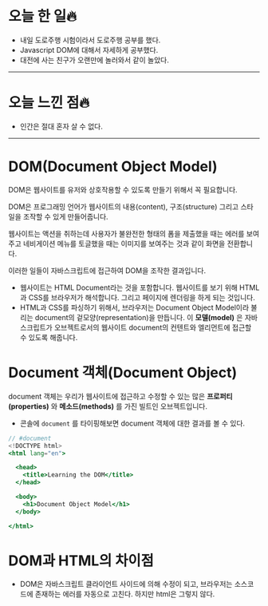 # 오늘 한 일🔥

- 내일 도로주행 시험이라서 도로주행 공부를 했다.
- Javascript DOM에 대해서 자세하게 공부했다.
- 대전에 사는 친구가 오랜만에 놀러와서 같이 놀았다.

---

# 오늘 느낀 점🔥

- 인간은 절대 혼자 살 수 없다.

---

# DOM(Document Object Model)

DOM은 웹사이트를 유저와 상호작용할 수 있도록 만들기 위해서 꼭 필요합니다.

DOM은 프로그래밍 언어가 웹사이트의 내용(content), 구조(structure) 그리고 스타일을 조작할 수 있게 만들어줍니다.

웹사이트는 액션을 취하는데 사용자가 불완전한 형태의 폼을 제출했을 때는 에러를 보여주고 네비게이션 메뉴를 토글했을 때는 이미지를 보여주는 것과 같이 화면을 전환합니다. 

이러한 일들이 자바스크립트에 접근하여 DOM을 조작한 결과입니다.

- 웹사이트는 HTML Document라는 것을 포함합니다. 웹사이트를 보기 위해 HTML과 CSS를 브라우저가 해석합니다. 그리고 페이지에 렌더링을 하게 되는 것입니다.
- HTML과 CSS를 파싱하기 위해서, 브라우저는 Document Object Model이라 불리는 document의 겉모양(representation)을 만듭니다. 이 **모델(model)** 은 자바스크립트가 오브젝트로서의 웹사이트 document의 컨텐트와 엘리먼트에 접근할 수 있도록 해줍니다.

# Document 객체(Document Object)

document 객체는 우리가 웹사이트에 접근하고 수정할 수 있는 많은 **프로퍼티(properties)** 와 **메소드(methods)** 를 가진 빌트인 오브젝트입니다.

- 콘솔에 `document` 를 타이핑해보면 document 객체에 대한 결과를 볼 수 있다.

```jsx
// #document
<!DOCTYPE html>
<html lang="en">

  <head>
    <title>Learning the DOM</title>
  </head>

  <body>
    <h1>Document Object Model</h1>
  </body>

</html>
```

# DOM과 HTML의 차이점

- DOM은 자바스크립트 클라이언트 사이드에 의해 수정이 되고, 브라우저는 소스코드에 존재하는 에러를 자동으로 고친다. 하지만 html은 그렇지 않다.
